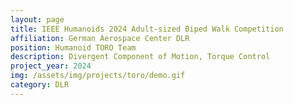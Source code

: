 ```yaml
---
layout: page
title: IEEE Humanoids 2024 Adult-sized Biped Walk Competition
affiliation: German Aerospace Center DLR
position: Humanoid TORO Team
description: Divergent Component of Motion, Torque Control
project_year: 2024
img: /assets/img/projects/toro/demo.gif
category: DLR
---
```

